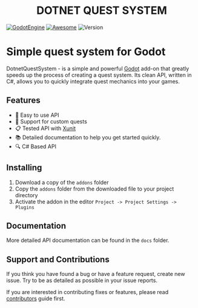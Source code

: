 <h1  align="center">DOTNET QUEST SYSTEM</h1>

[![GodotEngine](https://img.shields.io/badge/-Godot%204-250a78?style=flat&logo=godotengine&logoColor=white&labelColor=250a78)](https://godotengine.org/)
[![Awesome](https://awesome.re/badge.svg)](https://github.com/godotengine/awesome-godot)
![Version](https://img.shields.io/badge/version-1.1.0-brightgreen.svg)

# Simple quest system for Godot
DotnetQuestSystem - is a simple and powerful [Godot](https://godotengine.org/) add-on that greatly speeds up the process of creating a quest system. Its clean API, written in C#, allows you to quickly integrate quest mechanics into your games.

## Features

* 🌈 Easy to use API
* 🧩 Support for custom quests
* 📋 Tested API with [Xunit](https://xunit.net/)
* 📚  Detailed documentation to help you get started quickly.
* 🔍  C# Based API

## Installing

1. Download a copy of the `addons` folder
2. Copy the `addons` folder from the downloaded file to your project directory
3. Activate the addon in the editor `Project -> Project Settings -> Plugins`

## Documentation

More detailed API documentation can be found in the `docs` folder.

## Support and Contributions

If you think you have found a bug or have a feature request, create new issue. Try to be as detailed as possible in your issue reports.

If you are interested in contributing fixes or features, please read [contributors](docs/contributing.md) guide first.
